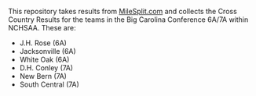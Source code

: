 This repository takes results from [MileSplit.com](https://nc.milesplit.com/) and collects the Cross Country Results for the teams in the Big Carolina Conference 6A/7A within NCHSAA. These are:

- J.H. Rose (6A)
- Jacksonville (6A)
- White Oak (6A)
- D.H. Conley (7A)
- New Bern (7A)
- South Central (7A)
